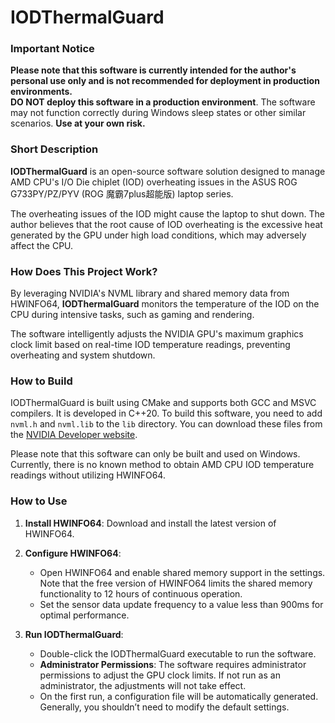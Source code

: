 # IODThermalGuard
### Important Notice
**Please note that this software is currently intended for the author's personal use only and is not recommended for deployment in production environments.**  
**DO NOT deploy this software in a production environment**. The software may not function correctly during Windows sleep states or other similar scenarios. **Use at your own risk.**
### Short Description
__IODThermalGuard__ is an open-source software solution designed to manage AMD CPU's I/O Die chiplet (IOD) overheating issues in the ASUS ROG G733PY/PZ/PYV (ROG 魔霸7plus超能版) laptop series.

The overheating issues of the IOD might cause the laptop to shut down. The author believes that the root cause of IOD overheating is the excessive heat generated by the GPU under high load conditions, which may adversely affect the CPU.



### How Does This Project Work?
By leveraging NVIDIA's NVML library and shared memory data from HWINFO64, __IODThermalGuard__ monitors the temperature of the IOD on the CPU during intensive tasks, such as gaming and rendering.

The software intelligently adjusts the NVIDIA GPU's maximum graphics clock limit based on real-time IOD temperature readings, preventing overheating and system shutdown.

### How to Build
IODThermalGuard is built using CMake and supports both GCC and MSVC compilers. It is developed in C++20. To build this software, you need to add `nvml.h` and `nvml.lib` to the `lib` directory. You can download these files from the [NVIDIA Developer website](https://developer.nvidia.com/management-library-nvml).

Please note that this software can only be built and used on Windows. Currently, there is no known method to obtain AMD CPU IOD temperature readings without utilizing HWINFO64. 

### How to Use
1. **Install HWINFO64**: Download and install the latest version of HWINFO64.

2. **Configure HWINFO64**:
   - Open HWINFO64 and enable shared memory support in the settings. Note that the free version of HWINFO64 limits the shared memory functionality to 12 hours of continuous operation.
   - Set the sensor data update frequency to a value less than 900ms for optimal performance.

3. **Run IODThermalGuard**:
   - Double-click the IODThermalGuard executable to run the software.
   - **Administrator Permissions**: The software requires administrator permissions to adjust the GPU clock limits. If not run as an administrator, the adjustments will not take effect.
   - On the first run, a configuration file will be automatically generated. Generally, you shouldn’t need to modify the default settings.

